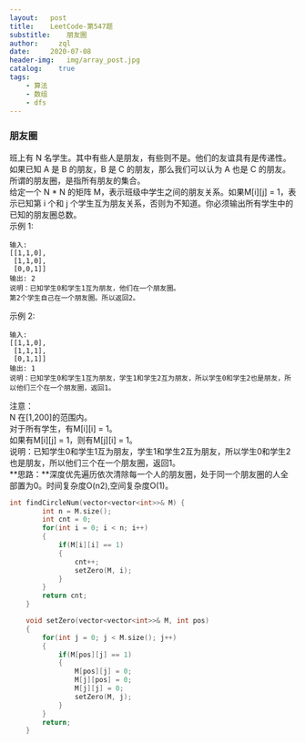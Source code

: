 ```yaml
---
layout:   post
title:    LeetCode-第547题
substitle:    朋友圈
author:     zql
date:     2020-07-08
header-img:   img/array_post.jpg
catalog:    true
tags:
    - 算法
    - 数组
    - dfs
---  
```

### 朋友圈  
班上有 N 名学生。其中有些人是朋友，有些则不是。他们的友谊具有是传递性。如果已知 A 是 B 的朋友，B 是 C 的朋友，那么我们可以认为 A 也是 C 的朋友。所谓的朋友圈，是指所有朋友的集合。  
给定一个 N * N 的矩阵 M，表示班级中学生之间的朋友关系。如果M[i][j] = 1，表示已知第 i 个和 j 个学生互为朋友关系，否则为不知道。你必须输出所有学生中的已知的朋友圈总数。  
示例 1:  
```
输入: 
[[1,1,0],
 [1,1,0],
 [0,0,1]]
输出: 2 
说明：已知学生0和学生1互为朋友，他们在一个朋友圈。
第2个学生自己在一个朋友圈。所以返回2。
```
示例 2:  
```
输入: 
[[1,1,0],
 [1,1,1],
 [0,1,1]]
输出: 1
说明：已知学生0和学生1互为朋友，学生1和学生2互为朋友，所以学生0和学生2也是朋友，所以他们三个在一个朋友圈，返回1。
```
注意：  
N 在[1,200]的范围内。  
对于所有学生，有M[i][i] = 1。  
如果有M[i][j] = 1，则有M[j][i] = 1。  
说明：已知学生0和学生1互为朋友，学生1和学生2互为朋友，所以学生0和学生2也是朋友，所以他们三个在一个朋友圈，返回1。  
**思路：**深度优先遍历依次清除每一个人的朋友圈，处于同一个朋友圈的人全部置为0。时间复杂度O(n2),空间复杂度O(1)。  
```c++
int findCircleNum(vector<vector<int>>& M) {
        int n = M.size();
        int cnt = 0;
        for(int i = 0; i < n; i++)
        {
            if(M[i][i] == 1)
            {
                cnt++;
                setZero(M, i);
            }
        }
        return cnt;
    }

    void setZero(vector<vector<int>>& M, int pos)
    {
        for(int j = 0; j < M.size(); j++)
        {
            if(M[pos][j] == 1)
            {
                M[pos][j] = 0;
                M[j][pos] = 0;
                M[j][j] = 0;
                setZero(M, j);
            }
        }
        return;
    }
```
